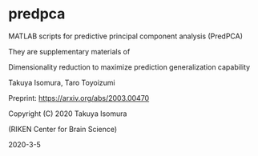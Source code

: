 # predpca
MATLAB scripts for predictive principal component analysis (PredPCA)

They are supplementary materials of

Dimensionality reduction to maximize prediction generalization capability

Takuya Isomura, Taro Toyoizumi

Preprint: https://arxiv.org/abs/2003.00470


Copyright (C) 2020 Takuya Isomura

(RIKEN Center for Brain Science)


2020-3-5
